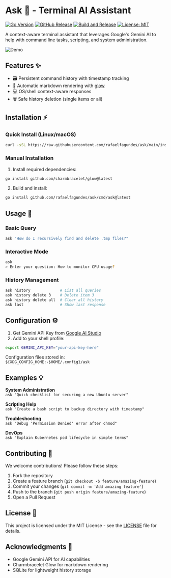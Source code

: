 # Ask 🤖 - Terminal AI Assistant

[![Go Version](https://img.shields.io/github/go-mod/go-version/rafaelfagundes/ask)](https://golang.org/)
[![GitHub Release](https://img.shields.io/github/v/release/rafaelfagundes/ask)](https://github.com/rafaelfagundes/ask/releases)
[![Build and Release](https://github.com/rafaelfagundes/ask/actions/workflows/build.yml/badge.svg?branch=main)](https://github.com/rafaelfagundes/ask/actions/workflows/build.yml)
[![License: MIT](https://img.shields.io/badge/License-MIT-yellow.svg)](https://opensource.org/licenses/MIT)

A context-aware terminal assistant that leverages Google's Gemini AI to help with command line tasks, scripting, and system administration.

![Demo](https://media.giphy.com/media/v1.Y2lkPTc5MGI3NjExd3I0ZXB3OWV6bXJ1a2k4Y2h4Y2U1M2J2b2p3dXJ2bnVkNmRjZ2N0diZlcD12MV9pbnRlcm5hbF9naWZfYnlfaWQmY3Q9Zw/26tn33aiTi1jkl6H6/giphy.gif)

## Features ✨

- 🗃️ Persistent command history with timestamp tracking
- 📖 Automatic markdown rendering with [glow](https://github.com/charmbracelet/glow)
- 💻 OS/shell context-aware responses
- 🗑️ Safe history deletion (single items or all)

## Installation ⚡

### Quick Install (Linux/macOS)
```bash
curl -sSL https://raw.githubusercontent.com/rafaelfagundes/ask/main/install.sh | bash
```

### Manual Installation
1. Install required dependencies:
```bash
go install github.com/charmbracelet/glow@latest
```
2. Build and install:
```bash
go install github.com/rafaelfagundes/ask/cmd/ask@latest
```

## Usage 🚀

### Basic Query
```bash
ask "How do I recursively find and delete .tmp files?"
```

### Interactive Mode
```bash
ask
> Enter your question: How to monitor CPU usage?
```

### History Management
```bash
ask history             # List all queries
ask history delete 3    # Delete item 3
ask history delete all  # Clear all history
ask last                # Show last response
```

## Configuration ⚙️

1. Get Gemini API Key from [Google AI Studio](https://aistudio.google.com/)
2. Add to your shell profile:
```bash
export GEMINI_API_KEY="your-api-key-here"
```

Configuration files stored in:  
`${XDG_CONFIG_HOME:-$HOME/.config}/ask`

## Examples 💡

**System Administration**  
`ask "Quick checklist for securing a new Ubuntu server"`

**Scripting Help**  
`ask "Create a bash script to backup directory with timestamp"`

**Troubleshooting**  
`ask "Debug 'Permission Denied' error after chmod"`

**DevOps**  
`ask "Explain Kubernetes pod lifecycle in simple terms"`

## Contributing 🤝

We welcome contributions! Please follow these steps:
1. Fork the repository
2. Create a feature branch (`git checkout -b feature/amazing-feature`)
3. Commit your changes (`git commit -m 'Add amazing feature'`)
4. Push to the branch (`git push origin feature/amazing-feature`)
5. Open a Pull Request

## License 📄

This project is licensed under the MIT License - see the [LICENSE](LICENSE.md) file for details.

## Acknowledgments 🙏

- Google Gemini API for AI capabilities
- Charmbracelet Glow for markdown rendering
- SQLite for lightweight history storage

